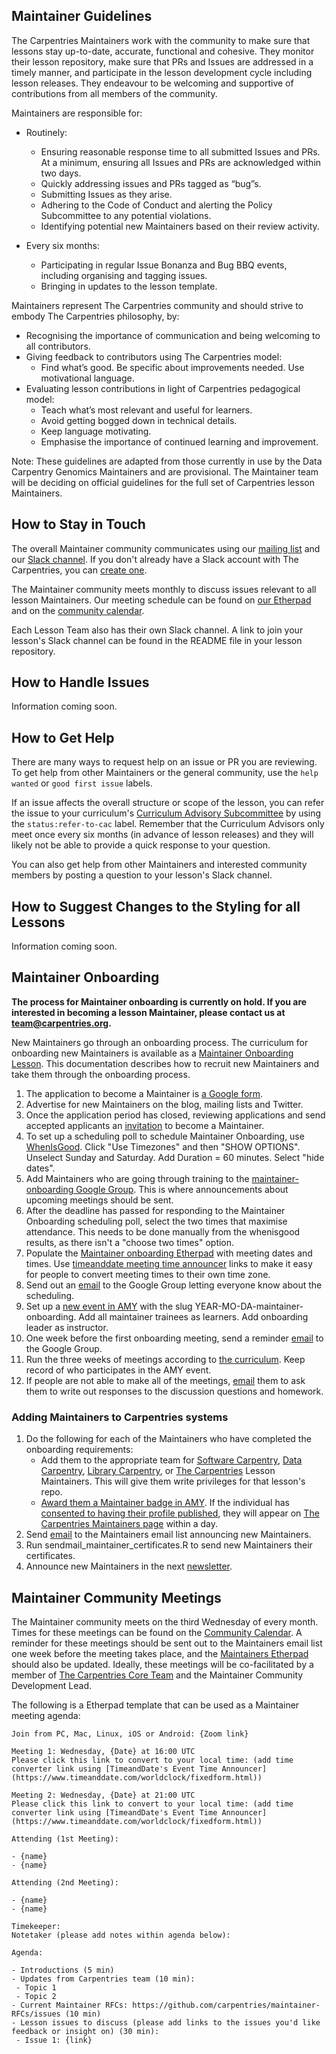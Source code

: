
## Maintainer Guidelines

The Carpentries Maintainers work with the community to make sure that lessons stay up-to-date, accurate, functional and cohesive. They monitor
their lesson repository, make sure that PRs and Issues are addressed in a timely manner, and participate in the lesson development cycle
including lesson releases. They endeavour to be welcoming and supportive of contributions from all members of the community. 

Maintainers are responsible for:
 - Routinely:
    - Ensuring reasonable response time to all submitted Issues and PRs. At a minimum, ensuring all Issues and PRs are acknowledged within two days.
    - Quickly addressing issues and PRs tagged as “bug”s. 
    - Submitting Issues as they arise.
    - Adhering to the Code of Conduct and alerting the Policy Subcommittee to any potential violations.
    - Identifying potential new Maintainers based on their review activity.

- Every six months: 
    - Participating in regular Issue Bonanza and Bug BBQ events, including organising and tagging issues. 
    - Bringing in updates to the lesson template.

Maintainers represent The Carpentries community and should strive to embody The Carpentries philosophy, by:
- Recognising the importance of communication and being welcoming to all contributors.
- Giving feedback to contributors using The Carpentries model:
    - Find what’s good. Be specific about improvements needed. Use motivational language.
- Evaluating lesson contributions in light of Carpentries pedagogical model:
    - Teach what’s most relevant and useful for learners.
    - Avoid getting bogged down in technical details.
    - Keep language motivating. 
    - Emphasise the importance of continued learning and improvement.

Note: These guidelines are adapted from those currently in use by the Data Carpentry Genomics Maintainers and are provisional. The Maintainer team will be deciding on official guidelines for the full set of Carpentries lesson Maintainers. 

## How to Stay in Touch 

The overall Maintainer community communicates using our [mailing list](http://carpentries.topicbox.com/groups/maintainers) and our [Slack channel](https://swcarpentry.slack.com/messages/C8H5LN44V/details/). If you don't already have a Slack account with The Carpentries, you can [create one](https://swc-slack-invite.herokuapp.com/).

The Maintainer community meets monthly to discuss issues relevant to all lesson Maintainers. Our meeting schedule can be found on [our Etherpad](http://pad.software-carpentry.org/maintainers) and on the [community calendar](https://carpentries.org/community/#community-events).

Each Lesson Team also has their own Slack channel. A link to join your lesson's Slack channel can be found
in the README file in your lesson repository. 

## How to Handle Issues

Information coming soon. 

## How to Get Help

There are many ways to request help on an issue or PR you are reviewing. To get help from other Maintainers or the general community, use the `help wanted` or `good first issue` labels.

If an issue affects the overall structure or scope of the lesson, you can refer the issue to your curriculum's [Curriculum Advisory Subcommittee](../lesson_development/lesson_development_roles.html#curriculum-advisory-committee) by using the `status:refer-to-cac` label. Remember that the Curriculum Advisors only meet once every six months (in advance of lesson releases) and they will likely not be able to provide a quick response to your question.

You can also get help from other Maintainers and interested community members by posting a question to your lesson's Slack channel. 

## How to Suggest Changes to the Styling for all Lessons

Information coming soon.

## Maintainer Onboarding


**The process for Maintainer onboarding is currently on hold.  If you are interested in becoming a lesson Maintainer, please contact us at [team@carpentries.org](mailto:team@carpentries.org).**

New Maintainers go through an onboarding process. The curriculum for 
onboarding new Maintainers is available as a 
[Maintainer Onboarding Lesson](https://carpentries.github.io/maintainer-onboarding/). 
This documentation describes how to recruit new Maintainers and take them through
the onboarding process. 

1. The application to become a Maintainer is [a Google form](https://docs.google.com/forms/d/e/1FAIpQLSfuSUffza_DrqqMwdokdNtSgNfdxzMSmbwLw8655GU31BXPyg/viewform?usp=sf_link).
1. Advertise for new Maintainers on the blog, mailing lists and Twitter. 
1. Once the application period has closed, reviewing applications and send accepted applicants an [invitation](email_templates.html#inviting-new-maintainers) to become a Maintainer.
1. To set up a scheduling poll to schedule Maintainer Onboarding, use [WhenIsGood](http://whenisgood.net/). Click "Use Timezones" and then "SHOW OPTIONS". Unselect Sunday and Saturday. Add Duration = 60 minutes. Select "hide dates".
1. Add Maintainers who are going through training to the [maintainer-onboarding Google Group](https://groups.google.com/a/carpentries.org/forum/#!forum/maintainer-onboarding). This is where announcements about upcoming meetings should be sent.
1. After the deadline has passed for responding to the Maintainer Onboarding scheduling poll, select the two times that maximise attendance. This needs to be done manually from the whenisgood results, as there isn't a "choose two times" option.
1. Populate the [Maintainer onboarding Etherpad](http://pad.software-carpentry.org/maintainer-onboarding) with meeting dates and times. Use [timeanddate meeting time announcer](https://www.timeanddate.com/worldclock/fixedform.html) links to make it easy for people to convert meeting times to their own time zone.
1. Send out an [email](email_templates.html#maintainer-onboarding-meetings) to the Google Group letting everyone know about the scheduling. 
1. Set up a [new event in AMY](../workshop_administration/amy_manual.html#adding-a-new-event) with the slug YEAR-MO-DA-maintainer-onboarding. Add all maintainer trainees as learners. Add onboarding leader as instructor. 
1. One week before the first onboarding meeting, send a reminder [email](email_templates.html#onboarding-reminder) to the Google Group. 
1. Run the three weeks of meetings according to [the curriculum](https://carpentries.github.io/maintainer-onboarding/). Keep record of who participates in the AMY event.
1. If people are not able to make all of the meetings, [email](email_templates.html#missed-onboarding-meeting) them to ask them to write out responses to the discussion questions and homework. 

### Adding Maintainers to Carpentries systems

1. Do the following for each of the Maintainers who have completed the onboarding requirements:  
    - Add them to the appropriate team for [Software Carpentry][SWC GH Lesson Maintainer Teams], [Data Carpentry][DC GH Lesson Maintainer Teams], [Library Carpentry][LC GH Lesson Maintainer Teams], or [The Carpentries][The Carpentries GH Lesson Maintainer Teams] Lesson Maintainers. This will give them write privileges for that lesson's repo.
    - [Award them a Maintainer badge in AMY](../workshop_administration/amy_manual.html#issuing-badges). If the individual has [consented to having their profile published](../workshop_administration/amy_manual.html#adding-an-individual-person-record), they will appear on [The Carpentries Maintainers page](https://carpentries.org/maintainers/) within a day.  
1. Send [email](email_templates.html#welcoming-new-maintainers) to the Maintainers email list announcing new Maintainers.
1. Run sendmail_maintainer_certificates.R to send new Maintainers their certificates.
1. Announce new Maintainers in the next [newsletter](https://carpentries.org/newsletter/).


[SWC GH Lesson Maintainer Teams]: https://github.com/orgs/swcarpentry/teams/lesson-maintainers
[DC GH Lesson Maintainer Teams]: https://github.com/orgs/datacarpentry/teams/lesson-maintainers
[LC GH Lesson Maintainer Teams]: https://github.com/orgs/librarycarpentry/teams/lesson-maintainers
[The Carpentries GH Lesson Maintainer Teams]: https://github.com/orgs/carpentries/teams/lesson-maintainers


## Maintainer Community Meetings

The Maintainer community meets on the third Wednesday of every month. Times for these meetings can be found on the [Community Calendar](https://static.carpentries.org/community/#community-events). A reminder for these meetings should be sent out to the Maintainers email list one week before the meeting takes place, and the [Maintainers Etherpad](https://pad.carpentries.org/maintainers) should also be updated. Ideally, these meetings will be co-facilitated by a member of [The Carpentries Core Team](https://carpentries.org/team/) and the Maintainer Community Development Lead.

The following is a Etherpad template that can be used as a Maintainer meeting agenda:


```
Join from PC, Mac, Linux, iOS or Android: {Zoom link} 

Meeting 1: Wednesday, {Date} at 16:00 UTC
Please click this link to convert to your local time: (add time converter link using [TimeandDate's Event Time Announcer](https://www.timeanddate.com/worldclock/fixedform.html)) 

Meeting 2: Wednesday, {Date} at 21:00 UTC
Please click this link to convert to your local time: (add time converter link using [TimeandDate's Event Time Announcer](https://www.timeanddate.com/worldclock/fixedform.html))

Attending (1st Meeting): 

- {name}
- {name}

Attending (2nd Meeting): 

- {name}
- {name}

Timekeeper:
Notetaker (please add notes within agenda below):

Agenda:

- Introductions (5 min)
- Updates from Carpentries team (10 min):
 - Topic 1
 - Topic 2
- Current Maintainer RFCs: https://github.com/carpentries/maintainer-RFCs/issues (10 min)
- Lesson issues to discuss (please add links to the issues you'd like feedback or insight on) (30 min):
 - Issue 1: {link}
 ```
